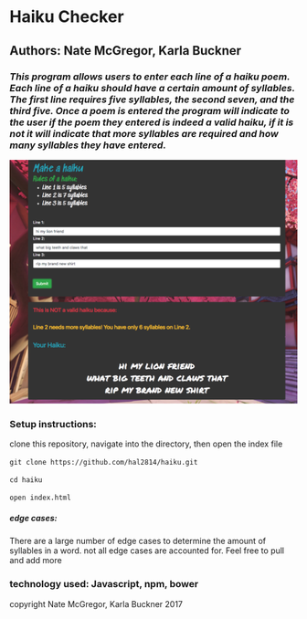 # Haiku Checker

## Authors: Nate McGregor, Karla Buckner

### _This program allows users to enter each line of a haiku poem. Each line of a haiku should have a certain amount of syllables. The first line requires five syllables, the second seven, and the third five. Once a poem is entered the program will indicate to the user if the poem they entered is indeed a valid haiku, if it is not it will indicate that more syllables are required and how many syllables they have entered._




![alt text](img/screen1.png)

### Setup instructions:

clone this repository, navigate into the directory, then open the index file

`git clone https://github.com/hal2814/haiku.git`

`cd haiku`

`open index.html`


##### edge cases:
There are a large number of edge cases to determine the amount of syllables in a word. not all edge cases are accounted for. Feel free to pull and add more

### technology used: Javascript, npm, bower

copyright Nate McGregor, Karla Buckner 2017
